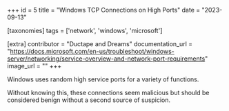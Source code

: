 +++
id = 5
title = "Windows TCP Connections on High Ports"
date = "2023-09-13"

[taxonomies]
tags = ['network', 'windows', 'microsoft']

[extra]
contributor = "Ductape and Dreams"
documentation_url = "https://docs.microsoft.com/en-us/troubleshoot/windows-server/networking/service-overview-and-network-port-requirements"
image_url = ""
+++
   
Windows uses random high service ports for a variety of functions. 

<!-- more -->

Without knowing this, these connections seem malicious but should be considered benign without a second source of suspicion. 
